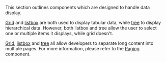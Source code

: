 

This section outlines components which are designed to handle data
display.

[Grid]({{site.baseurl}}/zk_component_ref/Data/Grid) and
[listbox]({{site.baseurl}}/zk_component_ref/Data/Listbox) are both used
to display tabular data, while
[tree]({{site.baseurl}}/zk_component_ref/Data/Tree) to display
hierarchical data. However, both listbox and tree allow the user to
select one or multiple items it displays, while grid doesn't.

[Grid]({{site.baseurl}}/zk_component_ref/Data/Grid),
[listbox]({{site.baseurl}}/zk_component_ref/Data/Listbox) and
[tree]({{site.baseurl}}/zk_component_ref/Data/Tree) all allow developers
to separate long content into multiple pages. For more information,
please refer to the
[Paging]({{site.baseurl}}/zk_component_ref/Supplementary/Paging)
component.




